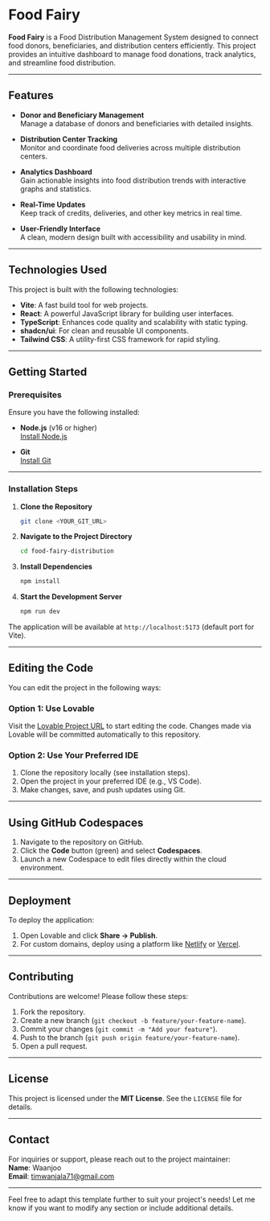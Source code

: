 # **Food Fairy**

**Food Fairy** is a Food Distribution Management System designed to connect food donors, beneficiaries, and distribution centers efficiently. This project provides an intuitive dashboard to manage food donations, track analytics, and streamline food distribution.

---

## **Features**

- **Donor and Beneficiary Management**  
  Manage a database of donors and beneficiaries with detailed insights.

- **Distribution Center Tracking**  
  Monitor and coordinate food deliveries across multiple distribution centers.

- **Analytics Dashboard**  
  Gain actionable insights into food distribution trends with interactive graphs and statistics.

- **Real-Time Updates**  
  Keep track of credits, deliveries, and other key metrics in real time.

- **User-Friendly Interface**  
  A clean, modern design built with accessibility and usability in mind.

---

## **Technologies Used**

This project is built with the following technologies:

- **Vite**: A fast build tool for web projects.
- **React**: A powerful JavaScript library for building user interfaces.
- **TypeScript**: Enhances code quality and scalability with static typing.
- **shadcn/ui**: For clean and reusable UI components.
- **Tailwind CSS**: A utility-first CSS framework for rapid styling.

---

## **Getting Started**

### **Prerequisites**

Ensure you have the following installed:

- **Node.js** (v16 or higher)  
  [Install Node.js](https://nodejs.org/)

- **Git**  
  [Install Git](https://git-scm.com/)

---

### **Installation Steps**

1. **Clone the Repository**  
   ```bash
   git clone <YOUR_GIT_URL>
   ```

2. **Navigate to the Project Directory**  
   ```bash
   cd food-fairy-distribution
   ```

3. **Install Dependencies**  
   ```bash
   npm install
   ```

4. **Start the Development Server**  
   ```bash
   npm run dev
   ```

The application will be available at `http://localhost:5173` (default port for Vite).

---

## **Editing the Code**

You can edit the project in the following ways:

### **Option 1: Use Lovable**  
Visit the [Lovable Project URL](https://lovable.dev/projects/ba0dd305-79b7-484e-b46a-feb220256818) to start editing the code. Changes made via Lovable will be committed automatically to this repository.

### **Option 2: Use Your Preferred IDE**  
1. Clone the repository locally (see installation steps).  
2. Open the project in your preferred IDE (e.g., VS Code).  
3. Make changes, save, and push updates using Git.

---

## **Using GitHub Codespaces**

1. Navigate to the repository on GitHub.  
2. Click the **Code** button (green) and select **Codespaces**.  
3. Launch a new Codespace to edit files directly within the cloud environment.

---

## **Deployment**

To deploy the application:

1. Open Lovable and click **Share → Publish**.  
2. For custom domains, deploy using a platform like [Netlify](https://www.netlify.com/) or [Vercel](https://vercel.com/).

---

## **Contributing**

Contributions are welcome! Please follow these steps:

1. Fork the repository.  
2. Create a new branch (`git checkout -b feature/your-feature-name`).  
3. Commit your changes (`git commit -m "Add your feature"`).  
4. Push to the branch (`git push origin feature/your-feature-name`).  
5. Open a pull request.

---

## **License**

This project is licensed under the **MIT License**. See the `LICENSE` file for details.

---

## **Contact**

For inquiries or support, please reach out to the project maintainer:  
**Name**: Waanjoo  
**Email**: timwanjala71@gmail.com  

---

Feel free to adapt this template further to suit your project's needs! Let me know if you want to modify any section or include additional details.
